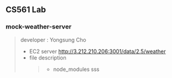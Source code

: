 ## CS561 Lab
### mock-weather-server
> developer : Yongsung Cho
>
> * EC2 server 
> http://3.212.210.206:3001/data/2.5/weather
> * file description
>   > + node_modules
>   >   sss

